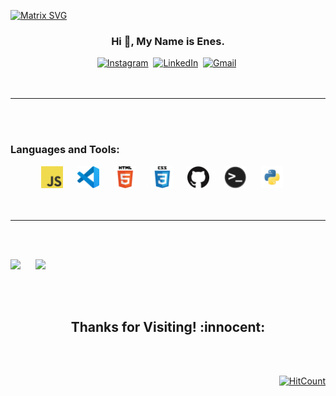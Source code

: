 [![Matrix SVG](https://raw.githubusercontent.com/rodrigograca31/rodrigograca31/master/matrix.svg)](https://www.youtube.com/watch?v=SDkAGkd4NLc) 

<div align="center"><h3>Hi 👋, My Name is Enes.</h3></div>

<div align="center">
<a href="https://www.instagram.com/enesgunesn/"><img src="https://img.shields.io/badge/instagram-%23E4405F.svg?&style=for-the-badge&logo=instagram&logoColor=white" alt="Instagram" /></a>&nbsp;
<a href="https://www.linkedin.com/in/gunes-enes-web/"><img src="https://img.shields.io/badge/linkedin-%230077B5.svg?&style=for-the-badge&logo=linkedin&logoColor=white" alt="LinkedIn" /></a>&nbsp;
<a href="mailto:gunesenes.38@gmail.com?subject=Hola%20Sumanth"><img src="https://img.shields.io/badge/gmail-%23D14836.svg?&style=for-the-badge&logo=gmail&logoColor=white" alt="Gmail"/></a>&nbsp;

</div>

<br>
<br>

---

<br>
<br>

### Languages and Tools: 

<div align="center">
<img  alt="JavaScript" width="35px" src="https://raw.githubusercontent.com/github/explore/80688e429a7d4ef2fca1e82350fe8e3517d3494d/topics/javascript/javascript.png" />
  &nbsp;&nbsp;&nbsp;&nbsp;
<img  alt="Visual Studio Code" width="35px" src="https://raw.githubusercontent.com/github/explore/80688e429a7d4ef2fca1e82350fe8e3517d3494d/topics/visual-studio-code/visual-studio-code.png" />
  &nbsp;&nbsp;&nbsp;&nbsp;
<img  alt="HTML5" width="35px" src="https://raw.githubusercontent.com/github/explore/80688e429a7d4ef2fca1e82350fe8e3517d3494d/topics/html/html.png" />
  &nbsp;&nbsp;&nbsp;&nbsp;
<img  alt="CSS3" width="35px" src="https://raw.githubusercontent.com/github/explore/80688e429a7d4ef2fca1e82350fe8e3517d3494d/topics/css/css.png" />
&nbsp;&nbsp;&nbsp;&nbsp;
<img  alt="GitHub" width="35px" src="https://raw.githubusercontent.com/github/explore/78df643247d429f6cc873026c0622819ad797942/topics/github/github.png" />
  &nbsp;&nbsp;&nbsp;&nbsp;
<img  alt="HTML5" width="35px" src="https://raw.githubusercontent.com/github/explore/80688e429a7d4ef2fca1e82350fe8e3517d3494d/topics/terminal/terminal.png" />
  &nbsp;&nbsp;&nbsp;&nbsp;
<img  alt="HTML5" width="35px" src="https://raw.githubusercontent.com/github/explore/80688e429a7d4ef2fca1e82350fe8e3517d3494d/topics/python/python.png" />
  &nbsp;&nbsp;&nbsp;&nbsp;
</div>

<br>
<br>

---

<br>
<br>




<img align="" height='250px' src="https://github-readme-stats.vercel.app/api?username=gunesenes&show_icons=true&theme=gruvbox&include_all_commits=true" />&nbsp;&nbsp;&nbsp;&nbsp;&nbsp;&nbsp;<img align="" height='250px' src="https://github-readme-stats.vercel.app/api/top-langs/?username=gunesenes" />


<br>
<br>
<h2 align="center"> Thanks for Visiting! :innocent:</h2>
<br>
<br>

<div align="right">
  
[![HitCount](https://visitor-badge.glitch.me/badge?page_id=baynarkozcu)](https://visitor-badge.glitch.me/badge?page_id=baynarkozcu)
</div>
